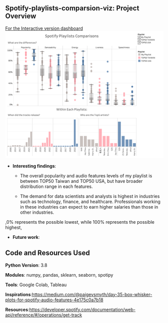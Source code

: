 ## Spotify-playlists-comparsion-viz: Project Overview

[For the Interactive version dashboard](https://public.tableau.com/app/profile/jake6334/viz/spotify_playlists_workbook/Dashboard1)
![alt text](https://github.com/YunlouTeng/Spotify-playlists-comparsion-viz/blob/main/Dashboard.png)

* **Interesting findings**:

  * The overall popularity and audio features levels of my playlist is between TOP50 Taiwan and TOP50 USA, but have broader distribution range in each features.
  
  * The demand for data scientists and analysts is highest in industries such as technology, finance, and healthcare. Professionals working in these industries can expect to earn higher salaries than those in other industries.

,0% represents the possible lowest, while 100% represents the possible highest,
* **Future work**: 


## Code and Resources Used

**Python Version**: 3.8

**Modules**: numpy, pandas, sklearn, seaborn, spotipy

**Tools**: Google Colab, Tableau

**Inspirations**:https://medium.com/@paigevsmyth/day-35-box-whisker-plots-for-spotify-audio-features-4e175c0a7b18

**Resources**:https://developer.spotify.com/documentation/web-api/reference/#/operations/get-track



